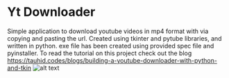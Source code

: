 # Yt Downloader
Simple application to download youtube videos in mp4 format with via copying and pasting the url. Created using tkinter and pytube libraries, and written in python. 
exe file has been created using provided spec file and pyinstaller. 
To read the tutorial on this project check out the blog https://tauhid.codes/blogs/building-a-youtube-downloader-with-python-and-tkin
![alt text](https://api.tauhid.codes/media/blog-images/5/Screenshot_2023-07-28_164103.png)
